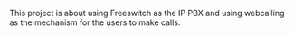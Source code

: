 This project is about using Freeswitch as the IP PBX and using webcalling as the mechanism for the users to make calls.
